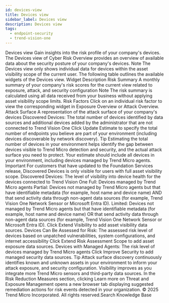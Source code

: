 ```yaml
---
id: devices-view
title: Devices view
sidebar_label: Devices view
description: Devices view
tags:
  - endpoint-security
  - trend-vision-one
---
```


 Devices view Gain insights into the risk profile of your company's devices. The Devices view of Cyber Risk Overview provides an overview of available data about the security posture of your company's devices. Note The Devices view only shows individual data for devices within the asset visibility scope of the current user. The following table outlines the available widgets of the Devices view. Widget Description Risk Summary A monthly summary of your company's risk scores for the current view related to exposure, attack, and security configuration Note The risk summary is calculated using all data received from your business without applying asset visibility scope limits. Risk Factors Click on an individual risk factor to view the corresponding widget in Exposure Overview or Attack Overview. Attack Surface A representation of the attack surface of your company's devices Discovered Devices: The total number of devices identified by data sources and additional devices added by the administrator that are not connected to Trend Vision One Click Update Estimate to specify the total number of endpoints you believe are part of your environment (including devices discoverable by network discovery). Tip Estimating the total number of devices in your environment helps identify the gap between devices visible to Trend Micro detection and security, and the actual attack surface you need to protect. Your estimate should include all devices in your environment, including devices managed by Trend Micro agents. Important For customers that have updated to the Foundation Services release, Discovered Devices is only visible for users with full asset visibility scope. Discovered Devices: The level of visibility into device health for the devices connected to Trend Vision One Full: Devices managed by Trend Micro agents Partial: Devices not managed by Trend Micro agents but that have identifiable metadata (for example, host name and device name) AND that send activity data through non-agent data sources (for example, Trend Vision One Network Sensor or Microsoft Entra ID). Limited: Devices not managed by Trend Micro agents but that have identifiable metadata (for example, host name and device name) OR that send activity data through non-agent data sources (for example, Trend Vision One Network Sensor or Microsoft Entra ID). Click Extend Visibility to add asset visibility data sources. Devices Can Be Assessed for Risk: The assessed risk level of devices based on unpatched vulnerabilities, system configurations, and internet accessibility Click Extend Risk Assessment Scope to add asset exposure data sources. Devices with Managed Agents: The risk level of devices managed by Trend Micro agents Click Improve Security to add managed security data sources. Tip Attack surface discovery continuously identifies known and unknown assets in your environment to inform your attack exposure, and security configuration. Visibility improves as you integrate more Trend Micro sensors and third-party data sources. In the Risk Reduction Measures section, clicking Learn more on Threat and Exposure Management opens a new browser tab displaying suggested remediation actions for risk events detected in your organization. © 2025 Trend Micro Incorporated. All rights reserved.Search Knowledge Base